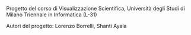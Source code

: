 Progetto del corso di Visualizzazione Scientifica, Università degli Studi di Milano Triennale in Informatica (L-31)

Autori del progetto: Lorenzo Borrelli, Shanti Ayala
